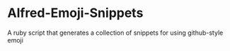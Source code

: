 # Alfred-Emoji-Snippets
A ruby script that generates a collection of snippets for using github-style emoji
